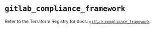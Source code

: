 # `gitlab_compliance_framework`

Refer to the Terraform Registry for docs: [`gitlab_compliance_framework`](https://registry.terraform.io/providers/gitlabhq/gitlab/18.0.0/docs/resources/compliance_framework).
